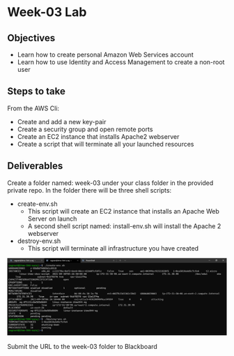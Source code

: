 # Week-03 Lab

## Objectives

* Learn how to create personal Amazon Web Services account
* Learn how to use Identity and Access Management to create a non-root user

## Steps to take

From the AWS Cli:

* Create and add a new key-pair
* Create a security group and open remote ports
* Create an EC2 instance that installs Apache2 webserver
* Create a script that will terminate all your launched resources

## Deliverables

Create a folder named: week-03 under your class folder in the provided private repo. In the folder there will be three shell scripts:

* create-env.sh
  * This script will create an EC2 instance that installs an Apache Web Server on launch
  * A second shell script named: install-env.sh will install the Apache 2 webserver
* destroy-env.sh
  * This script will terminate all infrastructure you have created

![Scripts working](./media/working-scripts.png)

Submit the URL to the week-03 folder to Blackboard
